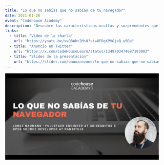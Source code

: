 ```yaml
---
title: "Lo que no sabías que no sabías de tu navegador"
date: 2021-01-26
event: "Codehouse Academy"
description: "Descubre las características ocultas y sorprendentes que tu navegador tiene y que probablemente no conocías"
links:
  - title: "Video de la charla"
    url: "https://youtu.be/svQ8Abn2Ms0?si=8FDgXPVOjzQ_u9Da"
  - title: "Anuncio en Twitter"
    url: "https://x.com/CodeHouseLearn/status/1349703474687193093"
  - title: "Slides de la presentación"
    url: "https://slides.com/baumannzone/lo-que-no-sabias-que-no-sabias-de-tu-navegador/"
---
```


![Charla sobre características del navegador - Codehouse Academy](../../assets/talks/codehouse-browser-features/main.png)
